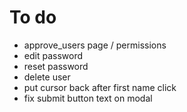 # To do

- approve_users page / permissions
- edit password
- reset password
- delete user
- put cursor back after first name click
- fix submit button text on modal